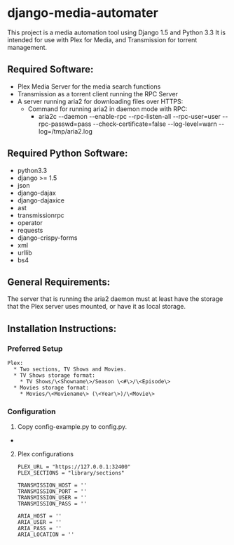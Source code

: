 django-media-automater
======================

This project is a media automation tool using Django 1.5 and Python 3.3 It is intended for use with Plex for Media, and Transmission for torrent management.


Required Software:
------------------
* Plex Media Server for the media search functions
* Transmission as a torrent client running the RPC Server
* A server running aria2 for downloading files over HTTPS:
  * Command for running aria2 in daemon mode with RPC:
    * aria2c --daemon --enable-rpc --rpc-listen-all --rpc-user=user --rpc-passwd=pass --check-certificate=false --log-level=warn --log=/tmp/aria2.log

Required Python Software:
-------------------------
* python3.3
* django >= 1.5
* json
* django-dajax
* django-dajaxice
* ast
* transmissionrpc
* operator
* requests
* django-crispy-forms
* xml
* urllib
* bs4

General Requirements:
---------------------
The server that is running the aria2 daemon must at least have the storage that the Plex server uses mounted, or have it as local storage.


Installation Instructions:
--------------------------
### Preferred Setup ###
    Plex:
      * Two sections, TV Shows and Movies.
      * TV Shows storage format:
        * TV Shows/\<Showname\>/Season \<#\>/\<Episode\>
      * Movies storage format:
        * Movies/\<Moviename\> (\<Year\>)/\<Movie\>


### Configuration ###
1.  Copy config-example.py to config.py.
*
2.  Plex configurations

        PLEX_URL = "https://127.0.0.1:32400"
        PLEX_SECTIONS = "library/sections"

        TRANSMISSION_HOST = ''
        TRANSMISSION_PORT = ''
        TRANSMISSION_USER = ''
        TRANSMISSION_PASS = ''

        ARIA_HOST = ''
        ARIA_USER = ''
        ARIA_PASS = ''
        ARIA_LOCATION = ''